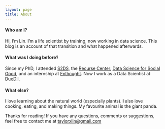 ```yaml
---
layout: page
title: About
---
```


#### Who am I?
Hi, I’m Lin. I’m a life scientist by training,  now working in data science. This blog is an account of that transition and what happened afterwards.

#### What was I doing before?
Since my PhD, I attended [S2DS](http://www.s2ds.org/), the [Recurse Center](https://www.recurse.com/), [Data Science for Social Good](https://dssg.uchicago.edu/), and an internship at [Enthought](https://www.enthought.com/). Now I work as a Data Scientist at [DueDil](https://www.duedil.com/about).

#### What else?
I love learning about the natural world (especially plants). I also love cooking, eating, and making things. My favourite animal is the giant panda.

Thanks for reading! If you have any questions, comments or suggestions, feel free to contact me at taylorxlin@gmail.com
